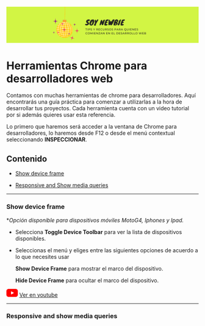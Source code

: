 ![portada](test.png)

# Herramientas Chrome para desarrolladores web


Contamos con muchas herramientas de chrome para desarrolladores. Aquí encontrarás una guía práctica para comenzar a utilizarlas a la hora de desarrollar tus proyectos. Cada herramienta cuenta con un video tutorial por si además quieres usar esta referencia.  

Lo primero que haremos será acceder a la ventana de Chrome para desarrolladores, lo haremos desde F12 o desde el menú contextual seleccionando **INSPECCIONAR**.  


## Contenido

 - [Show device frame](#show_device_frame)

 - [Responsive and Show media queries](#responsive_media_queries)  
 

---
<a name="show_device_frame"></a>
### Show device frame  


\**Opción disponible para dispositivos móviles MotoG4, Iphones y Ipad.*  
  
 
- Selecciona **Toggle Device Toolbar** para ver la lista de dispositivos disponibles.

- Seleccionas el menú y eliges entre las siguientes opciones de acuerdo a lo que necesites usar 

   **Show Device Frame** para mostrar el marco del dispositivo.

   **Hide Device Frame** para ocultar el marco del dispositivo. 


![youtube logo](youtube_logo_30.png) [  Ver en youtube](https://www.youtube.com/watch?v=VOIM00tvl3U)


---
<a name="responsive_media_queries"></a>
### Responsive and show media queries 


